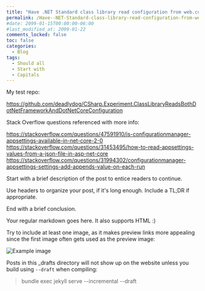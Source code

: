```yaml
---
title: "Have .NET Standard class library read configuration from web.config or appsettings.json files"
permalink: /Have--NET-Standard-class-library-read-configuration-from-web-config-or-appsettings-json-files/
#date: 2099-01-15T00:00:00-06:00
#last_modified_at: 2099-01-22
comments_locked: false
toc: false
categories:
  - Blog
tags:
  - Should all
  - Start with
  - Capitals
---
```


My test repo:

https://github.com/deadlydog/CSharp.Experiment.ClassLibraryReadsBothDotNetFrameworkAndDotNetCoreConfiguration

Stack Overflow questions referenced with more info:

https://stackoverflow.com/questions/47591910/is-configurationmanager-appsettings-available-in-net-core-2-0
https://stackoverflow.com/questions/31453495/how-to-read-appsettings-values-from-a-json-file-in-asp-net-core
https://stackoverflow.com/questions/31994302/configurationmanager-appsettings-settings-add-appends-value-on-each-run








Start with a brief description of the post to entice readers to continue.

Use headers to organize your post, if it's long enough.
Include a TL;DR if appropriate.

End with a brief conclusion.

Your regular markdown goes here. It also supports HTML :)

Try to include at least one image, as it makes preview links more appealing since the first image often gets used as the preview image:

![Example image](/assets/Posts/2025-10-08-Have--NET-Standard-class-library-read-configuration-from-web-config-or-appsettings-json-files/image-name.png)

Posts in this _drafts directory will not show up on the website unless you build using `--draft` when compiling:

> bundle exec jekyll serve --incremental --draft
